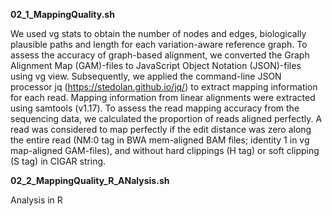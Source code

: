 **02_1_MappingQuality.sh**

We used vg stats to obtain the number of nodes and edges, biologically plausible paths and length for each variation-aware reference graph. To assess the accuracy of graph-based alignment, we converted the Graph Alignment Map (GAM)-files to JavaScript Object Notation (JSON)-files using vg view. Subsequently, we applied the command-line JSON processor jq (https://stedolan.github.io/jq/) to extract mapping information for each read. Mapping information from linear alignments were extracted using samtools (v1.17). To assess the read mapping accuracy from the sequencing data, we calculated the proportion of reads aligned perfectly. A read was considered to map perfectly if the edit distance was zero along the entire read (NM:0 tag in BWA mem-aligned BAM files; identity 1 in vg map-aligned GAM-files), and without hard clippings (H tag) or soft clipping (S tag) in CIGAR string. 

**02_2_MappingQuality_R_ANalysis.sh**

Analysis in R
